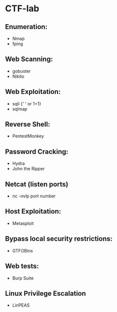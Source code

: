 # CTF-lab

## Enumeration:
- Nmap 
- fping

## Web Scanning:
- gobuster
- Nikito

## Web Exploitation:
- sqli {' ' or 1=1}
- sqlmap

## Reverse Shell:
- PentestMonkey
 
## Password Cracking:
- Hydra
- John the Ripper

## Netcat (listen ports)
- nc -nvlp port number

## Host Exploitation:
- Metasploit 

## Bypass local security restrictions:
- GTFOBins 

## Web tests:
- Burp Suite

##  Linux Privilege Escalation
- LinPEAS
